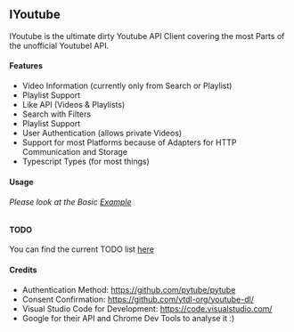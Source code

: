 ## IYoutube

IYoutube is the ultimate dirty Youtube API Client covering the most Parts of the unofficial YoutubeI API.

#### Features
- Video Information (currently only from Search or Playlist)
- Playlist Support
- Like API (Videos & Playlists)
- Search with Filters
- Playlist Support
- User Authentication (allows private Videos)
- Support for most Platforms because of Adapters for HTTP Communication and Storage
- Typescript Types (for most things)


#### Usage

###### Please look at the Basic [Example](./test/test.js)

#### TODO
You can find the current TODO list [here](./todo.md)

#### Credits
- Authentication Method: https://github.com/pytube/pytube
- Consent Confirmation: https://github.com/ytdl-org/youtube-dl/
- Visual Studio Code for Development: https://code.visualstudio.com/
- Google for their API and Chrome Dev Tools to analyse it :)